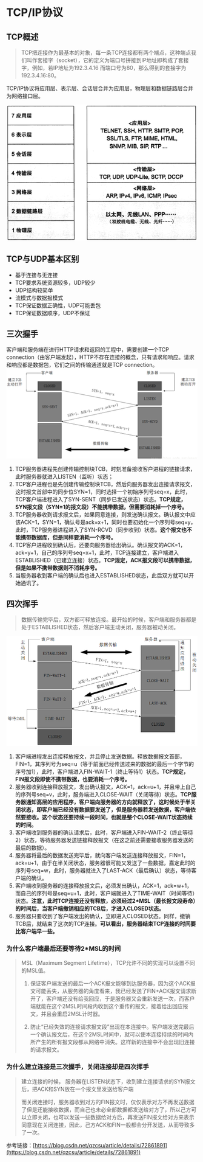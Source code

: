 # TCP/IP协议

## TCP概述

> TCP把连接作为最基本的对象，每一条TCP连接都有两个端点，这种端点我们叫作套接字（socket），它的定义为端口号拼接到IP地址即构成了套接字，例如，若IP地址为192.3.4.16 而端口号为80，那么得到的套接字为192.3.4.16:80。

TCP/IP协议将应用层、表示层、会话层合并为应用层，物理层和数据链路层合并为网络接口层。

![](/assets/TCP/IP.png)

## TCP与UDP基本区别

* 基于连接与无连接
* TCP要求系统资源较多，UDP较少
* UDP结构较简单
* 流模式与数据报模式
* TCP保证数据正确性，UDP可能丢包
* TCP保证数据顺序，UDP不保证

## 三次握手

客户端和服务端在进行HTTP请求和返回的工程中，需要创建一个TCP connection（由客户端发起），HTTP不存在连接的概念，只有请求和响应。请求和响应都是数据包，它们之间的传输通道就是TCP connection。![](/assets/TCP.png)

1. TCP服务器进程先创建传输控制块TCB，时刻准备接收客户进程的链接请求，此时服务器就进入LISTEN（监听）状态；
2. TCP客户进程也是先创建传输控制块TCB，然后向服务器发出连接请求报文，这时报文首部中的同步位SYN=1，同时选择一个初始序列号seq=x，此时，TCP客户端进程进入了SYN-SENT（同步已发送状态）状态。**TCP规定，SYN报文段（SYN=1的报文段）不能携带数据，但需要消耗掉一个序号。**
3. TCP服务器收到请求报文后，如果同意连接，则发送确认报文。确认报文中应该ACK=1，SYN=1，确认号是ack=x+1，同时也要初始化一个序列号seq=y，此时，TCP服务器进程进入了SYN-RCVD（同步收到）状态。**这个报文也不能携带数据库，但是同样要消耗一个序号。**
4. TCP客户进程收到确认后，还要向服务器给出确认。确认报文的ACK=1，ack=y+1，自己的序列号seq=x+1，此时，TCP连接建立，客户端进入ESTABLISHED（已建立连接）状态。**TCP规定，ACK报文段可以携带数据，但是如果不携带数据则不消耗序号。**
5. 当服务器收到客户端的确认后也进入ESTABLISHED状态，此后双方就可以开始通讯了。

## 四次挥手

> 数据传输完毕后，双方都可释放连接。最开始的时候，客户端和服务器都是处于ESTABLISHED状态，然后客户端主动关闭，服务器被动关闭。

![](/assets/四次挥手.png)

1. 客户端进程发出连接释放报文，并且停止发送数据。释放数据报文首部，FIN=1，其序列号为seq=u（等于前面已经传送过来的数据的最后一个字节的序号加1），此时，客户端进入FIN-WAIT-1（终止等待1）状态。**TCP规定，FIN报文段即使不携带数据，也要消耗一个序号。**
2. 服务器收到连接释放报文，发出确认报文，ACK=1，ack=u+1，并且带上自己的序列号seq=v，此时，服务端进入CLOSE-WAIT（关闭等待）状态。**TCP服务器通知高层的应用程序，客户端向服务器的方向就释放了，这时候处于半关闭状态，即客户端已经没有数据要发送了，但是服务器若发送数据，客户端依然要接收。这个状态还要持续一段时间，也就是整个CLOSE-WAIT状态持续的时间。**
3. 客户端收到服务器的确认请求后，此时，客户端进入FIN-WAIT-2（终止等待2）状态，等待服务器发送链接释放报文（在这之前还需要接收服务器发送的最后的数据）。
4. 服务器将最后的数据发送完毕后，就向客户端发送连接释放报文，FIN=1，ack=u+1，由于在半关闭状态，服务器很可能又发送了一些数据，嘉定此时的序列号seq=w，此时，服务器就进入了LAST-ACK（最后确认）状态，等待客户端的确认。
5. 客户端收到服务器的连接释放报文后，必须发出确认，ACK=1，ack=w+1，而自己的序列号是seq=u+1，此时，客户端就进入了TIME-WAIT（时间等待）状态。**注意，此时TCP连接还没有释放，必须经过2\*MSL（最长报文段寿命）的时间后，当客户端撤销相应的TCB后，才进入CLOSED状态。**
6. 服务器只要收到了客户端发出的确认，立即进入CLOSED状态。同样，撤销TCB后，就结束了这次的TCP连接。**可以看出，服务器结束TCP连接的时间要比客户端早一些。**

### 为什么客户端最后还要等待2\*MSL的时间

> MSL（Maximum Segment Lifetime），TCP允许不同的实现可以设置不同的MSL值。
>
> 1. 保证客户端发送的最后一个ACK报文能够到达服务器，因为这个ACK报文可能丢失，从服务器的角度看来，我已经发送了FIN+ACK报文请求断开了，客户端还没有给我回应，于是服务器又会重新发送一次，而客户端就能在这个2MSL时间段内收到这个重传的报文，接着给出回应报文，并且会重启2MSL计时器。
>
> 2. 防止“已经失效的连接请求报文段”出现在本连接中。客户端发送完最后一个确认报文后，在这个2MSL时间中，就可以使本连接持续的时间内所产生的所有报文段都从网络中消失。这样新的连接中不会出现旧连接的请求报文。

### 为什么建立连接是三次握手，关闭连接却是四次挥手

> 建立连接的时候， 服务器在LISTEN状态下，收到建立连接请求的SYN报文后，把ACK和SYN放在一个报文里发送给客户端
>
> 而关闭连接时，服务器收到对方的FIN报文时，仅仅表示对方不再发送数据了但是还能接收数据，而自己也未必全部数据都发送给对方了，所以己方可以立即关闭，也可以发送一些数据给对方后，再发送FIN报文给对方来表示同意现在关闭连接，因此，己方ACK和FIN一般都会分开发送，从而导致多了一次。

参考链接：[https://blog.csdn.net/qzcsu/article/details/72861891](https://blog.csdn.net/qzcsu/article/details/72861891)

